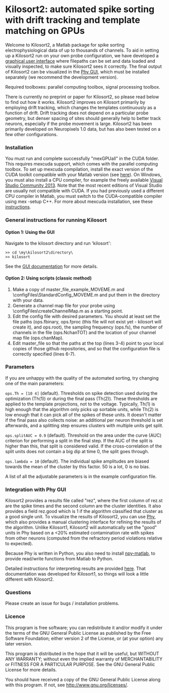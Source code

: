 # Kilosort2: automated spike sorting with drift tracking and template matching on GPUs #

Welcome to Kilosort2, a Matlab package for spike sorting electrophysiological data of up to thousands of channels. To aid in setting up a Kilosort2 run on your own probe configuration, we have developed a [graphical user interface](https://github.com/MouseLand/Kilosort2/wiki) where filepaths can be set and data loaded and visually inspected, to make sure Kilosort2 sees it correctly. The final output of Kilosort2 can be visualized in the [Phy GUI](https://github.com/kwikteam/phy), which must be installed separately (we recommend the development version).

Required toolboxes: parallel computing toolbox, signal processing toolbox.

There is currently no preprint or paper for Kilosort2, so please read below to find out how it works. Kilosort2 improves on Kilosort primarily by employing drift tracking, which changes the templates continuously as a function of drift. Drift tracking does not depend on a particular probe geometry, but denser spacing of sites should generally help to better track neurons, especially if the probe movement is large. Kilosort2 has been primarily developed on Neuropixels 1.0 data, but has also been tested on a few other configurations.

### Installation ###
You must run and complete successfully "mexGPUall" in the CUDA folder. This requires mexcuda support, which comes with the parallel computing toolbox. To set up mexcuda compilation, install the exact version of the CUDA toolkit compatible with your Matlab version (see [here](https://www.mathworks.com/help/distcomp/gpu-support-by-release.html)). On Windows, you must also install a CPU compiler, for example the freely available [Visual Studio Community 2013](https://www.visualstudio.com/vs/older-downloads/). Note that the most recent editions of Visual Studio are usually not compatible with CUDA. If you had previously used a different CPU compiler in Matlab, you must switch to the CUDA-compatible compiler using mex -setup C++. For more about mexcuda installation, see these [instructions](http://uk.mathworks.com/help/distcomp/mexcuda.html).

### General instructions for running Kilosort ###

#### Option 1: Using the GUI

Navigate to the kilosort directory and run 'kilosort':
```
>> cd \my\kilosort2\directory\
>> kilosort
```
See the [GUI documentation](https://github.com/MouseLand/Kilosort2/wiki) for more details.

#### Option 2: Using scripts (classic method)

1. Make a copy of master_file_example_MOVEME.m and \configFiles\StandardConfig_MOVEME.m and put them in the directory with your data.
2. Generate a channel map file for your probe using \configFiles\createChannelMap.m as a starting point.
3. Edit the config file with desired parameters. You should at least set the file paths (ops.fbinary, ops.fproc (this file will not exist yet - kilosort will create it), and ops.root), the sampling frequency (ops.fs), the number of channels in the file (ops.NchanTOT) and the location of your channel map file (ops.chanMap).
4. Edit master_file so that the paths at the top (lines 3-4) point to your local copies of those github repositories, and so that the configuration file is correctly specified (lines 6-7).

### Parameters ###

If you are unhappy with the quality of the automated sorting, try changing one of the main parameters:

`ops.Th = [10 4]` (default). Thresholds on spike detection used during the optimization (Th(1)) or during the final pass (Th(2)). These thresholds are applied to the template projections, not to the voltage. Typically, Th(1) is high enough that the algorithm only picks up sortable units, while Th(2) is low enough that it can pick all of the spikes of these units. It doesn't matter if the final pass also collects noise: an additional per neuron threshold is set afterwards, and a splitting step ensures clusters with multiple units get split.

`ops.splitAUC = 0.9` (default). Threshold on the area under the curve (AUC) criterion for performing a split in the final step. If the AUC of the split is higher than this, that split is considered valid. If the cross-correlation of the split units does not contain a big dip at time 0, the split goes through.

`ops.lambda = 10` (default).  The individual spike amplitudes are biased towards the mean of the cluster by this factor. 50 is a lot, 0 is no bias.

A list of all the adjustable parameters is in the example configuration file.

### Integration with Phy GUI ###
Kilosort2 provides a results file called "rez", where the first column of rez.st are the spike times and the second column are the cluster identities. It also provides a field rez.good which is 1 if the algorithm classified that cluster as a good single unit. To visualize the results of Kilosort2, you can use [Phy](https://github.com/kwikteam/phy), which also provides a manual clustering interface for refining the results of the algorithm. Unlike Kilosort1, Kilosort2 will automatically set the "good" units in Phy based on a <20% estimated contamination rate with spikes from other neurons (computed from the refractory period violations relative to expected).

Because Phy is written in Python, you also need to install [npy-matlab](https://github.com/kwikteam/npy-matlab), to provide read/write functions from Matlab to Python.

Detailed instructions for interpreting results are provided [here](https://github.com/kwikteam/phy-contrib/blob/master/docs/template-gui.md). That documentation was developed for Kilosort1, so things will look a little different with Kilosort2.


### Questions ###

Please create an issue for bugs / installation problems.

### Licence ###

This program is free software; you can redistribute it and/or modify it under the terms of the GNU General Public License as published by the Free Software Foundation; either version 2 of the License, or (at your option) any later version.

This program is distributed in the hope that it will be useful, but WITHOUT ANY WARRANTY; without even the implied warranty of MERCHANTABILITY or FITNESS FOR A PARTICULAR PURPOSE. See the GNU General Public License for more details.

You should have received a copy of the GNU General Public License along with this program. If not, see http://www.gnu.org/licenses/.
